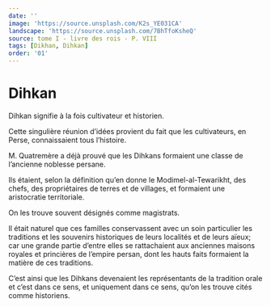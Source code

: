 ```yaml
---
date: ''
image: 'https://source.unsplash.com/K2s_YE031CA'
landscape: 'https://source.unsplash.com/7BhTfoKsheQ'
source: tome I - livre des rois - P. VIII
tags: [Dikhan, Dihkan]
order: '01'
---
```


# Dihkan

Dihkan signifie à la fois cultivateur et historien.

Cette singulière réunion d’idées provient du fait que les cultivateurs, en Perse, connaissaient tous l’histoire.

M. Quatremère a déjà prouvé que les Dihkans formaient une classe de l’ancienne noblesse persane.

Ils étaient, selon la définition qu’en donne le Modimel-al-Tewarikht, des chefs, des propriétaires de terres et de villages, et formaient une aristocratie territoriale.

On les trouve souvent désignés comme magistrats.

Il était naturel que ces familles conservassent avec un soin particulier les traditions et les souvenirs historiques de leurs localités et de leurs aïeux; car une grande partie d’entre elles se rattachaient aux anciennes maisons royales et princières de l’empire persan, dont les hauts faits formaient la matière de ces traditions.

C’est ainsi que les Dihkans devenaient les représentants de la tradition orale et c’est dans ce sens, et uniquement dans ce sens, qu’on les trouve cités comme historiens.
